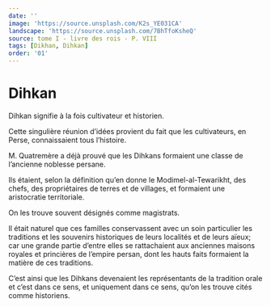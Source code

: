 ```yaml
---
date: ''
image: 'https://source.unsplash.com/K2s_YE031CA'
landscape: 'https://source.unsplash.com/7BhTfoKsheQ'
source: tome I - livre des rois - P. VIII
tags: [Dikhan, Dihkan]
order: '01'
---
```


# Dihkan

Dihkan signifie à la fois cultivateur et historien.

Cette singulière réunion d’idées provient du fait que les cultivateurs, en Perse, connaissaient tous l’histoire.

M. Quatremère a déjà prouvé que les Dihkans formaient une classe de l’ancienne noblesse persane.

Ils étaient, selon la définition qu’en donne le Modimel-al-Tewarikht, des chefs, des propriétaires de terres et de villages, et formaient une aristocratie territoriale.

On les trouve souvent désignés comme magistrats.

Il était naturel que ces familles conservassent avec un soin particulier les traditions et les souvenirs historiques de leurs localités et de leurs aïeux; car une grande partie d’entre elles se rattachaient aux anciennes maisons royales et princières de l’empire persan, dont les hauts faits formaient la matière de ces traditions.

C’est ainsi que les Dihkans devenaient les représentants de la tradition orale et c’est dans ce sens, et uniquement dans ce sens, qu’on les trouve cités comme historiens.
